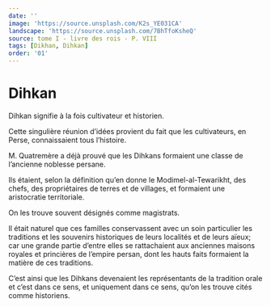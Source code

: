 ```yaml
---
date: ''
image: 'https://source.unsplash.com/K2s_YE031CA'
landscape: 'https://source.unsplash.com/7BhTfoKsheQ'
source: tome I - livre des rois - P. VIII
tags: [Dikhan, Dihkan]
order: '01'
---
```


# Dihkan

Dihkan signifie à la fois cultivateur et historien.

Cette singulière réunion d’idées provient du fait que les cultivateurs, en Perse, connaissaient tous l’histoire.

M. Quatremère a déjà prouvé que les Dihkans formaient une classe de l’ancienne noblesse persane.

Ils étaient, selon la définition qu’en donne le Modimel-al-Tewarikht, des chefs, des propriétaires de terres et de villages, et formaient une aristocratie territoriale.

On les trouve souvent désignés comme magistrats.

Il était naturel que ces familles conservassent avec un soin particulier les traditions et les souvenirs historiques de leurs localités et de leurs aïeux; car une grande partie d’entre elles se rattachaient aux anciennes maisons royales et princières de l’empire persan, dont les hauts faits formaient la matière de ces traditions.

C’est ainsi que les Dihkans devenaient les représentants de la tradition orale et c’est dans ce sens, et uniquement dans ce sens, qu’on les trouve cités comme historiens.
